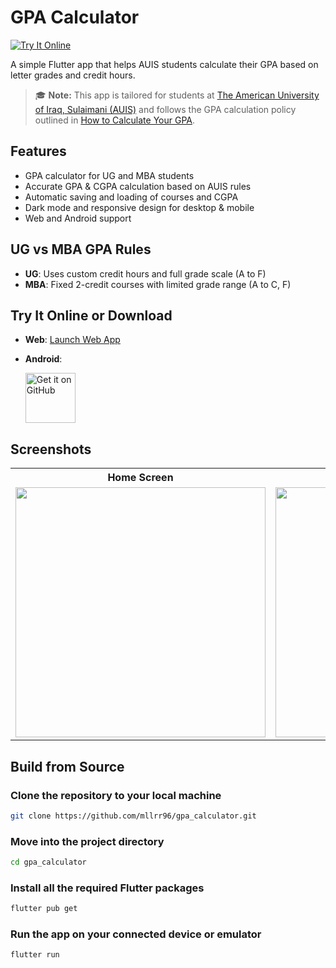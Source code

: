 # GPA Calculator

[![Try It Online](https://img.shields.io/badge/Live%20Demo-Web%20App-blue?logo=flutter&logoColor=white)](https://mllrr96.github.io/Gpa-Calculator/)

A simple Flutter app that helps AUIS students calculate their GPA based on letter grades and credit hours.

> 🎓 **Note:** This app is tailored for students at [The American University of Iraq, Sulaimani (AUIS)](https://auis.edu.krd/) and follows the GPA calculation policy outlined in [How to Calculate Your GPA](https://auis.edu.krd/how-calculate-your-gpa).


## Features

- GPA calculator for UG and MBA students
- Accurate GPA & CGPA calculation based on AUIS rules
- Automatic saving and loading of courses and CGPA
- Dark mode and responsive design for desktop & mobile
- Web and Android support

## UG vs MBA GPA Rules

- **UG**: Uses custom credit hours and full grade scale (A to F)
- **MBA**: Fixed 2-credit courses with limited grade range (A to C, F)


## Try It Online or Download

- **Web**: [Launch Web App](https://mllrr96.github.io/Gpa-Calculator/)
- **Android**:
  
  [<img src="https://github.com/user-attachments/assets/a50513b3-dbf8-48c1-bff8-1f4215fefbb9"
alt="Get it on GitHub"
height="80">](https://github.com/mllrr96/Gpa-Calculator/releases)


##  Screenshots

<table>
  <tr>
    <th>Home Screen</th>
    <th>Grade Entry</th>
    <th>GPA Result</th>
  </tr>
  <tr>
    <td><img src="https://github.com/mllrr96/gpa_calculator/blob/main/screenshots/iOS/Home-Empty.png" width="400"/></td>
    <td><img src="https://github.com/mllrr96/gpa_calculator/blob/main/screenshots/iOS/Home.png" width="400"/></td>
    <td><img src="https://github.com/mllrr96/gpa_calculator/blob/main/screenshots/iOS/Result.png" width="400"/></td>
  </tr>
</table>

## Build from Source

### Clone the repository to your local machine
```bash
git clone https://github.com/mllrr96/gpa_calculator.git
```

### Move into the project directory
```bash
cd gpa_calculator
```

### Install all the required Flutter packages
```bash
flutter pub get
```

### Run the app on your connected device or emulator
```bash
flutter run
```
